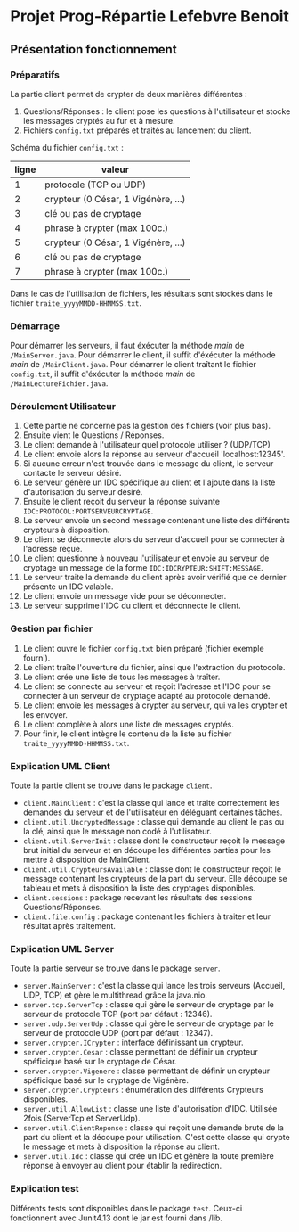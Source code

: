 # Projet Prog-Répartie Lefebvre Benoit

## Présentation fonctionnement

### Préparatifs

La partie client permet de crypter de deux manières différentes :
1. Questions/Réponses : le client pose les questions à l'utilisateur et stocke les messages cryptés au fur et à mesure.
2. Fichiers `config.txt` préparés et traités au lancement du client.
        
Schéma du fichier `config.txt` :

| ligne  | valeur                              |
| ------ | ----------------------------------- |
| 1      | protocole (TCP ou UDP)              |
| 2      | crypteur (0 César, 1 Vigénère, ...) | 
| 3      | clé ou pas de cryptage              |
| 4      | phrase à crypter (max 100c.)        |
| 5      | crypteur (0 César, 1 Vigénère, ...) | 
| 6      | clé ou pas de cryptage              |
| 7      | phrase à crypter (max 100c.)        |

Dans le cas de l'utilisation de fichiers, les résultats sont stockés dans le fichier `traite_yyyyMMDD-HHMMSS.txt`.

### Démarrage

Pour démarrer les serveurs, il faut éxécuter la méthode *main* de `/MainServer.java`.
Pour démarrer le client, il suffit d'éxécuter la méthode *main* de `/MainClient.java`.
Pour démarrer le client traîtant le fichier `config.txt`, il suffit d'éxécuter la méthode *main* de `/MainLectureFichier.java`.

### Déroulement Utilisateur

1. Cette partie ne concerne pas la gestion des fichiers (voir plus bas).
2. Ensuite vient le Questions / Réponses.
3. Le client demande à l'utilisateur quel protocole utiliser ? (UDP/TCP)
4. Le client envoie alors la réponse au serveur d'accueil 'localhost:12345'.
5. Si aucune erreur n'est trouvée dans le message du client, le serveur contacte le serveur désiré.
6. Le serveur génère un IDC spécifique au client et l'ajoute dans la liste d'autorisation du serveur désiré.
7. Ensuite le client reçoit du serveur la réponse suivante `IDC:PROTOCOL:PORTSERVEURCRYPTAGE`.
8. Le serveur envoie un second message contenant une liste des différents crypteurs à disposition.
9. Le client se déconnecte alors du serveur d'accueil pour se connecter à l'adresse reçue.
10. Le client questionne à nouveau l'utilisateur et envoie au serveur de cryptage un message de la forme `IDC:IDCRYPTEUR:SHIFT:MESSAGE`.
11. Le serveur traite la demande du client après avoir vérifié que ce dernier présente un IDC valable.
12. Le client envoie un message vide pour se déconnecter.
13. Le serveur supprime l'IDC du client et déconnecte le client.

### Gestion par fichier

1. Le client ouvre le fichier `config.txt` bien préparé (fichier exemple fourni).
2. Le client traîte l'ouverture du fichier, ainsi que l'extraction du protocole.
3. Le client crée une liste de tous les messages à traîter.
4. Le client se connecte au serveur et reçoit l'adresse et l'IDC pour se connecter à un serveur de cryptage adapté au protocole demandé.
5. Le client envoie les messages à crypter au serveur, qui va les crypter et les envoyer.
6. Le client complète à alors une liste de messages cryptés.
7. Pour finir, le client intègre le contenu de la liste au fichier `traite_yyyyMMDD-HHMMSS.txt`.

### Explication UML Client

Toute la partie client se trouve dans le package `client`.
*  `client.MainClient` : c'est la classe qui lance et traite correctement les demandes du serveur et de l'utilisateur en déléguant certaines tâches.
*  `client.util.UncryptedMessage` : classe qui demande au client le pas ou la clé, ainsi que le message non codé à l'utilisateur.
*  `client.util.ServerInit` : classe dont le constructeur reçoit le message brut initial du serveur et en découpe les différentes parties pour les mettre à disposition de MainClient.
*  `client.util.CrypteursAvailable` : classe dont le constructeur reçoit le message contenant les crypteurs de la part du serveur. Elle découpe se tableau et mets à disposition la liste des cryptages disponibles.
*  `client.sessions` : package recevant les résultats des sessions Questions/Réponses.
*  `client.file.config` : package contenant les fichiers à traiter et leur résultat après traitement.

### Explication UML Server

Toute la partie serveur se trouve dans le package `server`.
*  `server.MainServer` : c'est la classe qui lance les trois serveurs (Accueil, UDP, TCP) et gère le multithread grâce la java.nio.
*  `server.tcp.ServerTcp` : classe qui gère le serveur de cryptage par le serveur de protocole TCP (port par défaut : 12346).
*  `server.udp.ServerUdp` : classe qui gère le serveur de cryptage par le serveur de protocole UDP (port par défaut : 12347).
*  `server.crypter.ICrypter` : interface définissant un crypteur.
*  `server.crypter.Cesar` : classe permettant de définir un crypteur spéficique basé sur le cryptage de César.
*  `server.crypter.Vigenere` : classe permettant de définir un crypteur spéficique basé sur le cryptage de Vigénère.
*  `server.crypter.Crypteurs` : énumération des différents Crypteurs disponibles.
*  `server.util.AllowList` : classe une liste d'autorisation d'IDC. Utilisée 2fois (ServerTcp et ServerUdp).
*  `server.util.ClientReponse` : classe qui reçoit une demande brute de la part du client et la découpe pour utilisation. C'est cette classe qui crypte le message et mets à disposition la réponse au client.
*  `server.util.Idc` : classe qui crée un IDC et génère la toute première réponse à envoyer au client pour établir la redirection.

### Explication test

Différents tests sont disponibles dans le package `test`. Ceux-ci fonctionnent avec Junit4.13 dont le jar est fourni dans /lib.
